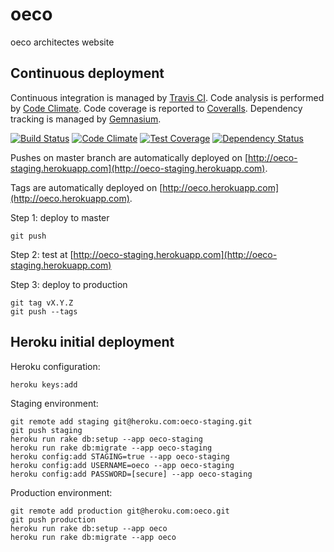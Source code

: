 oeco
====

oeco architectes website


Continuous deployment
---------------------

Continuous integration is managed by [Travis CI](https://travis-ci.org/).
Code analysis is performed by [Code Climate](https://codeclimate.com/).
Code coverage is reported to [Coveralls](https://coveralls.io/).
Dependency tracking is managed by [Gemnasium](https://gemnasium.com/).

[![Build Status](http://img.shields.io/codeship/3a5506d0-399b-0132-7358-4e57ec3927cd.svg?style=flat-square)](https://codeship.io/projects/42234)
[![Code Climate](http://img.shields.io/codeclimate/github/amercier/oeco.svg?style=flat-square)](https://codeclimate.com/github/amercier/oeco)
[![Test Coverage](http://img.shields.io/coveralls/amercier/oeco/master.svg?style=flat-square)](https://coveralls.io/r/amercier/oeco?branch=master)
[![Dependency Status](http://img.shields.io/gemnasium/amercier/oeco.svg?style=flat-square)](https://gemnasium.com/amercier/oeco)

Pushes on master branch are automatically deployed on
[http://oeco-staging.herokuapp.com](http://oeco-staging.herokuapp.com).

Tags are automatically deployed on
[http://oeco.herokuapp.com](http://oeco.herokuapp.com).

Step 1: deploy to master

    git push

Step 2: test at [http://oeco-staging.herokuapp.com](http://oeco-staging.herokuapp.com)

Step 3: deploy to production

    git tag vX.Y.Z
    git push --tags


Heroku initial deployment
-------------------------

Heroku configuration:

    heroku keys:add

Staging environment:

    git remote add staging git@heroku.com:oeco-staging.git
    git push staging
    heroku run rake db:setup --app oeco-staging
    heroku run rake db:migrate --app oeco-staging
    heroku config:add STAGING=true --app oeco-staging
    heroku config:add USERNAME=oeco --app oeco-staging
    heroku config:add PASSWORD=[secure] --app oeco-staging

Production environment:

    git remote add production git@heroku.com:oeco.git
    git push production
    heroku run rake db:setup --app oeco
    heroku run rake db:migrate --app oeco

